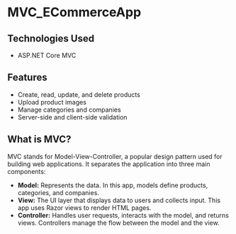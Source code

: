 # MVC_ECommerceApp

## Technologies Used
  - ASP.NET Core MVC

## Features
- Create, read, update, and delete products
- Upload product images
- Manage categories and companies
- Server-side and client-side validation


## What is MVC?

MVC stands for Model-View-Controller, a popular design pattern used for building web applications. It separates the application into three main components:

- **Model:** Represents the data. In this app, models define products, categories, and companies.
- **View:** The UI layer that displays data to users and collects input. This app uses Razor views to render HTML pages.
- **Controller:** Handles user requests, interacts with the model, and returns views. Controllers manage the flow between the model and the view.
